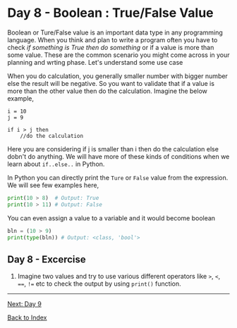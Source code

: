 # Day 8 - Boolean : True/False Value

Boolean or Ture/False value is an important data type in any programming language. When you think and plan to write a program often you have to check *if something is True then do something* or if a value is more than some value. These are the common scenario you might come across in your planning and wrting phase. Let's understand some use case 

When you do calculation, you generally smaller number with bigger number else the result will be negative. So you want to validate that if a value is more than the other value then do the calculation. Imagine the below example,

```
i = 10
j = 9

if i > j then 
    //do the calculation

```

Here you are considering if j is smaller than i then do the calculation else dobn't do anything. We will have more of these kinds of conditions when we learn about `if..else..` in Python. 

In Python you can directly print the `Ture` or `False` value from the expression. We will see few examples here,

```python
print(10 > 8)  # Output: True
print(10 > 11) # Output: False
```

You can even assign a value to a variable and it would become boolean

```python
bln = (10 > 9)
print(type(bln)) # Output: <class, 'bool'>
```

<!--
## Watch the video

[Video link](https://www.youtube.com/watch?v=)
-->

## Day 8 - Excercise
1. Imagine two values and try to use various different operators like `>`, `<`, `==`, `!=` etc to check the output by using `print()` function. 

---
[Next: Day 9](09-day09.md)

[Back to Index](index.md)